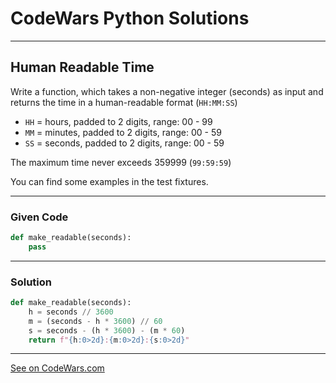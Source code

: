 # CodeWars Python Solutions

---

## Human Readable Time

Write a function, which takes a non-negative integer (seconds) as input and returns the time in a human-readable format (`HH:MM:SS`)

- `HH` = hours, padded to 2 digits, range: 00 - 99
- `MM` = minutes, padded to 2 digits, range: 00 - 59
- `SS` = seconds, padded to 2 digits, range: 00 - 59

The maximum time never exceeds 359999 (`99:59:59`)

You can find some examples in the test fixtures.

---

### Given Code


```python
def make_readable(seconds):
    pass
```

---

### Solution 


```python
def make_readable(seconds):
    h = seconds // 3600
    m = (seconds - h * 3600) // 60
    s = seconds - (h * 3600) - (m * 60)
    return f"{h:0>2d}:{m:0>2d}:{s:0>2d}"
```

---





[See on CodeWars.com](https://www.codewars.com/kata/52685f7382004e774f0001f7/)
